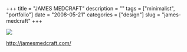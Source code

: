 +++
title = "JAMES MEDCRAFT"
description = ""
tags = ["minimalist", "portfolio"]
date = "2008-05-21"
categories = ["design"]
slug = "james-medcraft"
+++


 

  <div id="screens-thumbs" class="clearfix">
    <div class="txt-center" id="design-submission"><a href="http://jamesmedcraft.com/"><img id='bluga-thumbnail-1265' class='bluga-thumbnail large' src='http://media.konigi.com/bluga/
wt4834915353dfa.jpg'/></a></div>  
  </div>   
<p><a href="http://jamesmedcraft.com/">http://jamesmedcraft.com/</a></p>




